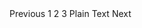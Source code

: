 ﻿<BSPagination>
    <BSPaginationItem IsDisabled="true">Previous</BSPaginationItem>
    <BSPaginationItem Url="javascript:void(0);">1</BSPaginationItem>
    <BSPaginationItem Url="javascript:void(0);">2</BSPaginationItem>
    <BSPaginationItem Url="javascript:void(0);" IsActive="true">3</BSPaginationItem>
    <BSPaginationItem>Plain Text</BSPaginationItem>
    <BSPaginationItem Url="javascript:void(0);">Next</BSPaginationItem>
</BSPagination>